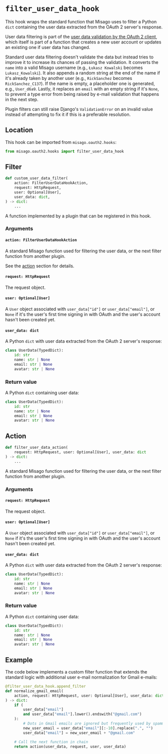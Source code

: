 # `filter_user_data_hook`

This hook wraps the standard function that Misago uses to filter a Python `dict`
containing the user data extracted from the OAuth 2 server's response.

User data filtering is part of the [user data validation by the OAuth 2
client](./validate-user-data-hook.md), which itself is part of a function that
creates a new user account or updates an existing one if user data has changed.

Standard user data filtering doesn't validate the data but instead tries to
improve it to increase its chances of passing the validation. It converts the
`name` into a valid Misago username (e.g., `Łukasz Kowalski` becomes
`Lukasz_Kowalski`). It also appends a random string at the end of the name if
it's already taken by another user (e.g., `RickSanchez` becomes
`RickSanchez_C137`). If the name is empty, a placeholder one is generated,
e.g., `User_d6a9`. Lastly, it replaces an `email` with an empty string if
it's `None`, to prevent a type error from being raised by e-mail validation
that happens in the next step.

Plugin filters can still raise Django's `ValidationError` on an invalid value
instead of attempting to fix it if this is a preferable resolution.


## Location

This hook can be imported from `misago.oauth2.hooks`:

```python
from misago.oauth2.hooks import filter_user_data_hook
```


## Filter

```python
def custom_user_data_filter(
    action: FilterUserDataHookAction,
    request: HttpRequest,
    user: Optional[User],
    user_data: dict,
) -> dict:
    ...
```

A function implemented by a plugin that can be registered in this hook.

### Arguments

#### `action: FilterUserDataHookAction`

A standard Misago function used for filtering the user data, or the next
filter function from another plugin.

See the [action](#action) section for details.

#### `request: HttpRequest`

The request object.

#### `user: Optional[User]`

A `User` object associated with `user_data["id"]` or `user_data["email"]`,
or `None` if it's the user's first time signing in with OAuth and the user's
account hasn't been created yet.

#### `user_data: dict`

A Python `dict` with user data extracted from the OAuth 2 server's response:

```python
class UserData(TypedDict):
    id: str
    name: str | None
    email: str | None
    avatar: str | None
```

### Return value

A Python `dict` containing user data:

```python
class UserData(TypedDict):
    id: str
    name: str | None
    email: str | None
    avatar: str | None
```


## Action

```python
def filter_user_data_action(
    request: HttpRequest, user: Optional[User], user_data: dict
) -> dict:
    ...
```

A standard Misago function used for filtering the user data, or the next
filter function from another plugin.

### Arguments

#### `request: HttpRequest`

The request object.

#### `user: Optional[User]`

A `User` object associated with `user_data["id"]` or `user_data["email"]`,
or `None` if it's the user's first time signing in with OAuth and the user's
account hasn't been created yet.

#### `user_data: dict`

A Python `dict` with user data extracted from the OAuth 2 server's response:

```python
class UserData(TypedDict):
    id: str
    name: str | None
    email: str | None
    avatar: str | None
```

### Return value

A Python `dict` containing user data:

```python
class UserData(TypedDict):
    id: str
    name: str | None
    email: str | None
    avatar: str | None
```


## Example

The code below implements a custom filter function that extends the standard
logic with additional user e-mail normalization for Gmail e-mails:

```python
@filter_user_data_hook.append_filter
def normalize_gmail_email(
    action, request: HttpRequest, user: Optional[User], user_data: dict
) -> dict:
    if (
        user_data["email"]
        and user_data["email"].lower().endswith("@gmail.com")
    ):
        # Dots in Gmail emails are ignored but frequently used by spammers
        new_user_email = user_data["email"][:-10].replace(".", "")
        user_data["email"] = new_user_email + "@gmail.com"

    # Call the next function in chain
    return action(user_data, request, user, user_data)
```